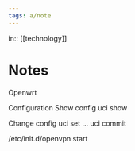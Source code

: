```yaml
---
tags: a/note
---
```

in:: [[technology]]

# Notes
Openwrt

Configuration
Show config uci show

Change config uci set … uci commit

/etc/init.d/openvpn start

